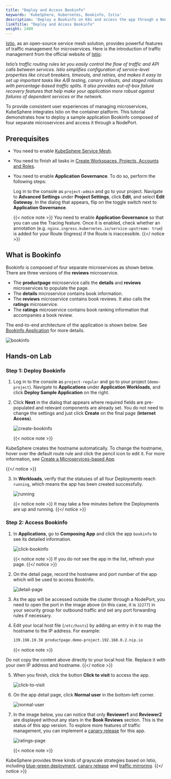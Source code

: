 ```yaml
---
title: "Deploy and Access Bookinfo"
keywords: 'KubeSphere, Kubernetes, Bookinfo, Istio'
description: 'Deploy a Bookinfo on K8s and access the app through a NodePort'
linkTitle: "Deploy and Access Bookinfo"
weight: 2400
---
```


[Istio](https://istio.io/), as an open-source service mesh solution, provides powerful features of traffic management for microservices. Here is the introduction of traffic management from the official website of [Istio](https://istio.io/latest/docs/concepts/traffic-management/):

*Istio’s traffic routing rules let you easily control the flow of traffic and API calls between services. Istio simplifies configuration of service-level properties like circuit breakers, timeouts, and retries, and makes it easy to set up important tasks like A/B testing, canary rollouts, and staged rollouts with percentage-based traffic splits. It also provides out-of-box failure recovery features that help make your application more robust against failures of dependent services or the network.*

To provide consistent user experiences of managing microservices, KubeSphere integrates Istio on the container platform. This tutorial demonstrates how to deploy a sample application Bookinfo composed of four separate microservices and access it through a NodePort.

## Prerequisites

- You need to enable [KubeSphere Service Mesh](../../pluggable-components/service-mesh/).

- You need to finish all tasks in [Create Workspaces, Projects, Accounts and Roles](../create-workspace-and-project/).

- You need to enable **Application Governance**. To do so, perform the following steps:

  Log in to the console as `project-admin` and go to your project. Navigate to **Advanced Settings** under **Project Settings**, click **Edit**, and select **Edit Gateway**. In the dialog that appears, flip on the toggle switch next to **Application Governance**.

  {{< notice note >}}
You need to enable **Application Governance** so that you can use the Tracing feature. Once it is enabled, check whether an annotation (e.g. `nginx.ingress.kubernetes.io/service-upstream: true`) is added for your Route (Ingress) if the Route is inaccessible.
  {{</ notice >}}

## What is Bookinfo

Bookinfo is composed of four separate microservices as shown below. There are three versions of the **reviews** microservice.

- The **productpage** microservice calls the **details** and **reviews** microservices to populate the page.
- The **details** microservice contains book information.
- The **reviews** microservice contains book reviews. It also calls the **ratings** microservice.
- The **ratings** microservice contains book ranking information that accompanies a book review.

The end-to-end architecture of the application is shown below. See [Bookinfo Application](https://istio.io/latest/docs/examples/bookinfo/) for more details.

![bookinfo](/images/docs/quickstart/deploy-bookinfo-to-k8s/bookinfo.png)

## Hands-on Lab

### Step 1: Deploy Bookinfo

1. Log in to the console as `project-regular` and go to your project (`demo-project`). Navigate to **Applications** under **Application Workloads**, and click **Deploy Sample Application** on the right.

2. Click **Next** in the dialog that appears where required fields are pre-populated and relevant components are already set. You do not need to change the settings and just click **Create** on the final page (**Internet Access**).

    ![create-bookinfo](/images/docs/quickstart/deploy-bookinfo-to-k8s/create-bookinfo.png)

    {{< notice note >}}

KubeSphere creates the hostname automatically. To change the hostname, hover over the default route rule and click the pencil icon to edit it. For more information, see [Create a Microservices-based App](../../project-user-guide/application/compose-app/).

{{</ notice >}}

3. In **Workloads**, verify that the statuses of all four Deployments reach `running`, which means the app has been created successfully.

    ![running](/images/docs/quickstart/deploy-bookinfo-to-k8s/running.png)

    {{< notice note >}}
It may take a few minutes before the Deployments are up and running.
    {{</ notice >}}

### Step 2: Access Bookinfo

1. In **Applications**, go to **Composing App** and click the app `bookinfo` to see its detailed information.

    ![click-bookinfo](/images/docs/quickstart/deploy-bookinfo-to-k8s/click-bookinfo.png)

    {{< notice note >}}
If you do not see the app in the list, refresh your page.
    {{</ notice >}}

2. On the detail page, record the hostname and port number of the app which will be used to access Bookinfo.

    ![detail-page](/images/docs/quickstart/deploy-bookinfo-to-k8s/detail-page.png)

3. As the app will be accessed outside the cluster through a NodePort, you need to open the port in the image above (in this case, it is `32277`) in your security group for outbound traffic and set any port forwarding rules if necessary.

4. Edit your local host file (`/etc/hosts`) by adding an entry in it to map the hostname to the IP address. For example:

    ```bash
    139.198.19.38 productpage.demo-project.192.168.0.2.nip.io
    ```

    {{< notice note >}}

Do not copy the content above directly to your local host file. Replace it with your own IP address and hostname.
    {{</ notice >}}

5. When you finish, click the button **Click to visit** to access the app.

    ![click-to-visit](/images/docs/quickstart/deploy-bookinfo-to-k8s/click-to-visit.png)

6. On the app detail page, click **Normal user** in the bottom-left corner.

    ![normal-user](/images/docs/quickstart/deploy-bookinfo-to-k8s/normal-user.png)

7. In the image below, you can notice that only **Reviewer1** and **Reviewer2** are displayed without any stars in the **Book Reviews** section. This is the status of this app version. To explore more features of traffic management, you can implement a [canary release](../../project-user-guide/grayscale-release/canary-release/) for this app.

    ![ratings-page](/images/docs/quickstart/deploy-bookinfo-to-k8s/ratings-page.png)
    
    {{< notice note >}}
    

KubeSphere provides three kinds of grayscale strategies based on Istio, including [blue-green deployment](../../project-user-guide/grayscale-release/blue-green-deployment/), [canary release](../../project-user-guide/grayscale-release/canary-release/) and [traffic mirroring](../../project-user-guide/grayscale-release/traffic-mirroring/).
    {{</ notice >}}

